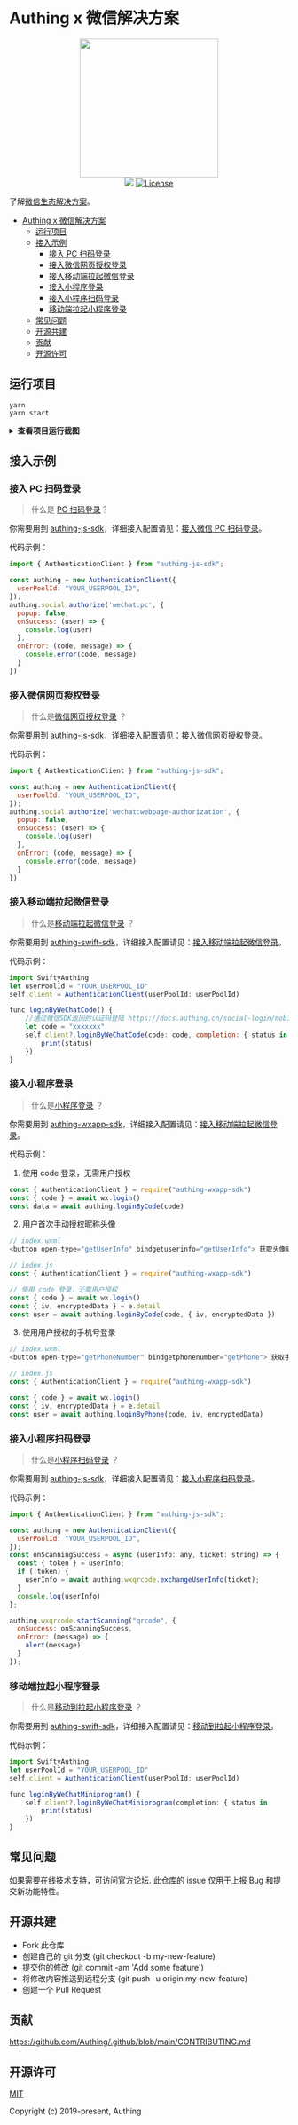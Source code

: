 # Authing x 微信解决方案

<div align=center>
  <img width="250" src="https://files.authing.co/authing-console/authing-logo-new-20210924.svg" />
</div>

<div align="center">
    <a href="https://forum.authing.cn/" target="_blank"><img src="https://img.shields.io/badge/chat-forum-blue" /></a>
    <a href="https://opensource.org/licenses/MIT" target="_blank"><img src="https://img.shields.io/badge/License-MIT-success" alt="License"></a>
</div>

了解[微信生态解决方案](https://authing.cn/solution/wechat)。

- [Authing x 微信解决方案](#authing-x-微信解决方案)
  - [运行项目](#运行项目)
  - [接入示例](#接入示例)
    - [接入 PC 扫码登录](#接入-pc-扫码登录)
    - [接入微信网页授权登录](#接入微信网页授权登录)
    - [接入移动端拉起微信登录](#接入移动端拉起微信登录)
    - [接入小程序登录](#接入小程序登录)
    - [接入小程序扫码登录](#接入小程序扫码登录)
    - [移动端拉起小程序登录](#移动端拉起小程序登录)
  - [常见问题](#常见问题)
  - [开源共建](#开源共建)
  - [贡献](#贡献)
  - [开源许可](#开源许可)

## 运行项目

```
yarn
yarn start
```

<details>
<summary><strong>查看项目运行截图</strong></summary>

![](https://cdn.authing.cn/blog/20201115153530.png)

![](https://cdn.authing.cn/blog/20201115153548.png)

![](https://cdn.authing.cn/blog/20201115153610.png)
</details>

## 接入示例

### 接入 PC 扫码登录

> 什么是 [PC 扫码登录](https://developers.weixin.qq.com/doc/oplatform/Website_App/WeChat_Login/Wechat_Login.html)？

你需要用到 [authing-js-sdk](https://docs.authing.co/sdk/sdk-for-node/authentication/SocialAuthenticationClient.html)，详细接入配置请见：[接入微信 PC 扫码登录](https://docs.authing.co/social-login/web/wechat-pc.html)。

代码示例：

```javascript
import { AuthenticationClient } from "authing-js-sdk";

const authing = new AuthenticationClient({
  userPoolId: "YOUR_USERPOOL_ID",
});
authing.social.authorize('wechat:pc', {
  popup: false,
  onSuccess: (user) => {
    console.log(user)
  },
  onError: (code, message) => {
    console.error(code, message)
  }
})
```

### 接入微信网页授权登录

> 什么是[微信网页授权登录](https://developers.weixin.qq.com/doc/offiaccount/OA_Web_Apps/Wechat_webpage_authorization.html) ？

你需要用到 [authing-js-sdk](https://docs.authing.co/sdk/sdk-for-node/authentication/SocialAuthenticationClient.html)，详细接入配置请见：[接入微信网页授权登录](https://docs.authing.co/social-login/web/wechat-mp.html)。


代码示例：
```javascript
import { AuthenticationClient } from "authing-js-sdk";

const authing = new AuthenticationClient({
  userPoolId: "YOUR_USERPOOL_ID",
});
authing.social.authorize('wechat:webpage-authorization', {
  popup: false,
  onSuccess: (user) => {
    console.log(user)
  },
  onError: (code, message) => {
    console.error(code, message)
  }
})
```

### 接入移动端拉起微信登录

> 什么是[移动端拉起微信登录](https://developers.weixin.qq.com/doc/oplatform/Mobile_App/WeChat_Login/Development_Guide.html) ？

你需要用到 [authing-swift-sdk](https://docs.authing.co/sdk/sdk-for-swift.html)，详细接入配置请见：[接入移动端拉起微信登录](https://docs.authing.co/social-login/mobile/wechat.html)。

代码示例：
```javascript
import SwiftyAuthing
let userPoolId = "YOUR_USERPOOL_ID"
self.client = AuthenticationClient(userPoolId: userPoolId)

func loginByWeChatCode() {
    //通过微信SDK返回的认证码登陆 https://docs.authing.cn/social-login/mobile/wechat.html
    let code = "xxxxxxx"
    self.client?.loginByWeChatCode(code: code, completion: { status in
        print(status)
    })
}
```

### 接入小程序登录

> 什么是[小程序登录](https://developers.weixin.qq.com/miniprogram/dev/framework/open-ability/login.html) ？

你需要用到 [authing-wxapp-sdk](https://docs.authing.co/sdk/sdk-for-wxapp.html)，详细接入配置请见：[接入移动端拉起微信登录](https://docs.authing.co/social-login/miniprogram/miniprogram/)。

代码示例：

1. 使用 code 登录，无需用户授权

```javascript
const { AuthenticationClient } = require("authing-wxapp-sdk")
const { code } = await wx.login()
const data = await authing.loginByCode(code)
```

2. 用户首次手动授权昵称头像

```javascript
// index.wxml
<button open-type="getUserInfo" bindgetuserinfo="getUserInfo"> 获取头像昵称 </button>

// index.js
const { AuthenticationClient } = require("authing-wxapp-sdk")

// 使用 code 登录，无需用户授权
const { code } = await wx.login()
const { iv, encryptedData } = e.detail
const user = await authing.loginByCode(code, { iv, encryptedData })         
```

3. 使用用户授权的手机号登录

```javascript
// index.wxml
<button open-type="getPhoneNumber" bindgetphonenumber="getPhone"> 获取手机号 </button>

// index.js
const { AuthenticationClient } = require("authing-wxapp-sdk")

const { code } = await wx.login()
const { iv, encryptedData } = e.detail
const user = await authing.loginByPhone(code, iv, encryptedData)
```

### 接入小程序扫码登录

> 什么是[小程序扫码登录](https://authing.cn/verify) ？

你需要用到 [authing-js-sdk](https://docs.authing.co/sdk/sdk-for-node/authentication/QrCodeAuthenticationClient.html)，详细接入配置请见：[接入小程序扫码登录](https://docs.authing.co/scan-qrcode/wxapp-qrcode/)。

代码示例：

```javascript
import { AuthenticationClient } from "authing-js-sdk";

const authing = new AuthenticationClient({
  userPoolId: "YOUR_USERPOOL_ID",
});
const onScanningSuccess = async (userInfo: any, ticket: string) => {
  const { token } = userInfo;
  if (!token) {
    userInfo = await authing.wxqrcode.exchangeUserInfo(ticket);
  }
  console.log(userInfo)
};

authing.wxqrcode.startScanning("qrcode", {
  onSuccess: onScanningSuccess,
  onError: (message) => {
    alert(message)
  }
});
```

### 移动端拉起小程序登录

> 什么是[移动到拉起小程序登录](https://docs.authing.co/social-login/miniprogram/app2wxapp.html) ？

你需要用到 [authing-swift-sdk](https://docs.authing.co/sdk/sdk-for-swift.html)，详细接入配置请见：[移动到拉起小程序登录](https://docs.authing.co/social-login/miniprogram/app2wxapp.html)。

代码示例：
```javascript
import SwiftyAuthing
let userPoolId = "YOUR_USERPOOL_ID"
self.client = AuthenticationClient(userPoolId: userPoolId)

func loginByWeChatMiniprogram() {
    self.client?.loginByWeChatMiniprogram(completion: { status in
        print(status)
    })
}
```

## 常见问题

如果需要在线技术支持，可访问[官方论坛](https://forum.authing.cn/). 此仓库的 issue 仅用于上报 Bug 和提交新功能特性。

## 开源共建

- Fork 此仓库
- 创建自己的 git 分支 (git checkout -b my-new-feature)
- 提交你的修改 (git commit -am 'Add some feature')
- 将修改内容推送到远程分支 (git push -u origin my-new-feature)
- 创建一个 Pull Request

## 贡献

https://github.com/Authing/.github/blob/main/CONTRIBUTING.md


## 开源许可

[MIT](https://opensource.org/licenses/MIT)

Copyright (c) 2019-present, Authing

